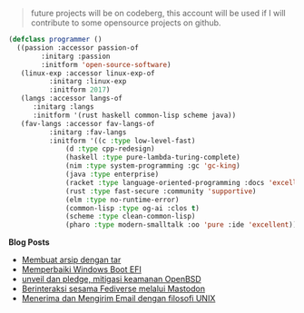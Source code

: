 > future projects will be on codeberg, this account will be used if I will contribute to some opensource projects on github.
```lisp
(defclass programmer ()
  ((passion :accessor passion-of
	    :initarg :passion
	    :initform 'open-source-software)
   (linux-exp :accessor linux-exp-of
	      :initarg :linux-exp
	      :initform 2017)
   (langs :accessor langs-of
	  :initarg :langs
	  :initform '(rust haskell common-lisp scheme java))
   (fav-langs :accessor fav-langs-of
	      :initarg :fav-langs
	      :initform '((c :type low-level-fast)
			  (d :type cpp-redesign)
			  (haskell :type pure-lambda-turing-complete)
			  (nim :type system-programming :gc 'gc-king)
			  (java :type enterprise)
			  (racket :type language-oriented-programming :docs 'excellent)
			  (rust :type fast-secure :community 'supportive)
			  (elm :type no-runtime-error)
			  (common-lisp :type og-ai :clos t)
			  (scheme :type clean-common-lisp)
			  (pharo :type modern-smalltalk :oo 'pure :ide 'excellent)))))
```

**Blog Posts**

<!--START_SECTION:feed-->
* [Membuat arsip dengan tar](https:&#x2F;&#x2F;aerphanas.github.io&#x2F;posts&#x2F;2023-08-19-Membuat_Arsip_denga_tar.html)
* [Memperbaiki Windows Boot EFI](https:&#x2F;&#x2F;aerphanas.github.io&#x2F;posts&#x2F;2023-08-08-Memperbaiki_Windows_Boot_EFI.html)
* [unveil dan pledge, mitigasi keamanan OpenBSD](https:&#x2F;&#x2F;aerphanas.github.io&#x2F;posts&#x2F;2023-07-01-unveil_dan_pledge%2C_mitigasi_keamanan_OpenBSD.html)
* [Berinteraksi sesama Fediverse melalui Mastodon](https:&#x2F;&#x2F;aerphanas.github.io&#x2F;posts&#x2F;2023-06-19-Berinteraksi_sesama_Fediverse_melalui_Mastodon.html)
* [Menerima dan Mengirim Email dengan filosofi UNIX](https:&#x2F;&#x2F;aerphanas.github.io&#x2F;posts&#x2F;2023-06-11-Menerima_dan_Mengirim_Email_dengan_filosofi_UNIX.html)
<!--END_SECTION:feed-->
